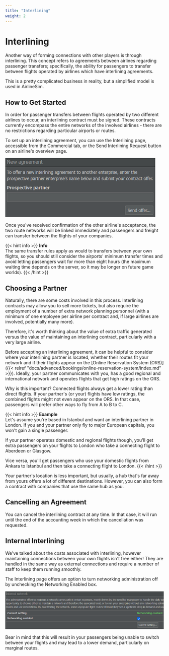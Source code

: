 ```yaml
---
title: "Interlining"
weight: 2
---
```


# Interlining

Another way of forming connections with other players is through interlining. This concept refers to agreements between airlines regarding passenger transfers; specifically, the ability for passengers to transfer between flights operated by airlines which have interlining agreements.

This is a pretty complicated business in reality, but a simplified model is used in AirlineSim.

## How to Get Started

In order for passenger transfers between flights operated by two different airlines to occur, an interlining contract must be signed. These contracts currently encompass the entire networks of the involved airlines - there are no restrictions regarding particular airports or routes.

To set up an interlining agreement, you can use the Interlining page, accessible from the Commercial tab, or the Send Interlining Request button on an airline's overview page.

![Forming Interlining Agreements](interlining_01.png "Forming Interlining Agreements")

Once you've received confirmation of the other airline's acceptance, the two route networks will be linked immediately and passengers and freight can transfer between the flights of your companies. 

{{< hint info >}}
**Info**  
The same transfer rules apply as would to transfers between your own flights, so you should still consider the airports' minimum transfer times and avoid letting passengers wait for more than eight hours (the maximum waiting time depends on the server, so it may be longer on future game worlds).
{{< /hint >}}

## Choosing a Partner

Naturally, there are some costs involved in this process. Interlining contracts may allow you to sell more tickets, but also require the employment of a number of extra network planning personnel (with a minimum of one employee per airline per contract and, if large airlines are involved, potentially many more). 

Therefore, it's worth thinking about the value of extra traffic generated versus the value of maintaining an interlining contract, particularly with a very large airline.

Before accepting an interlining agreement, it can be helpful to consider where your interlining partner is located, whether their routes fit your network and if their flights appear on the [Online Reservation System (ORS)]({{< relref "docs/advanced/bookings/online-reservation-system/index.md" >}}). Ideally, your partner communicates with you, has a good regional and international network and operates flights that get high ratings on the ORS.

Why is this important? Connected flights always get a lower rating than direct flights. If your partner's (or your) flights have low ratings, the combined flights might not even appear on the ORS. In that case, passengers will prefer other ways to fly from A to B to C.

{{< hint info >}}
**Example**  
Let's assume you're based in Istanbul and want an interlining partner in London. If you and your partner only fly to major European capitals, you won't gain a single passenger.

If your partner operates domestic and regional flights though, you'll get extra passengers on your flights to London who take a connecting flight to Aberdeen or Glasgow.

Vice versa, you'll get passengers who use your domestic flights from Ankara to Istanbul and then take a connecting flight to London.
{{< /hint >}}

Your partner's location is less important, but usually, a hub that's far away from yours offers a lot of different destinations. However, you can also form a contract with companies that use the same hub as you.

## Cancelling an Agreement

You can cancel the interlining contract at any time. In that case, it will run until the end of the accounting week in which the cancellation was requested.

## Internal Interlining

We've talked about the costs associated with interlining, however maintaining connections between your own flights isn't free either! They are handled in the same way as external connections and require a number of staff to keep them running smoothly.

The Interlining page offers an option to turn networking administration off by unchecking the Networking Enabled box. 

![Enabling Networking](interlining_02.png "Enabling Networking")

Bear in mind that this will result in your passengers being unable to switch between your flights and may lead to a lower demand, particularly on marginal routes.
